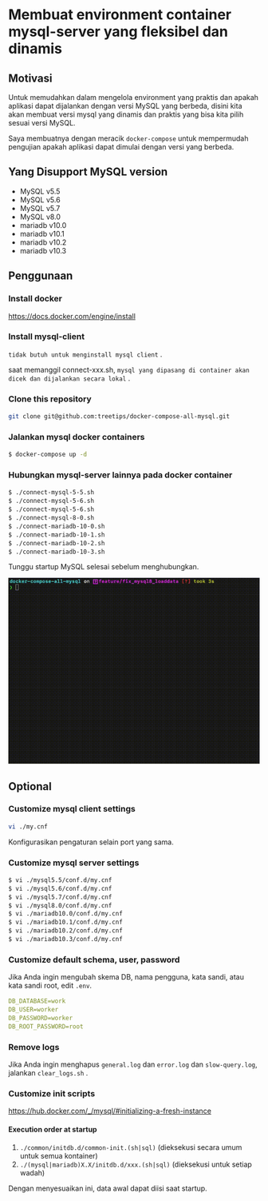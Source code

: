 Membuat environment container mysql-server yang fleksibel dan dinamis
====

## Motivasi

Untuk memudahkan dalam mengelola environment yang praktis dan apakah aplikasi dapat dijalankan dengan versi MySQL yang berbeda, disini kita akan membuat versi mysql yang dinamis dan praktis yang bisa kita pilih sesuai versi MySQL.

Saya membuatnya dengan meracik `docker-compose` untuk mempermudah pengujian apakah aplikasi dapat dimulai dengan versi yang berbeda.

## Yang Disupport MySQL version

- MySQL v5.5
- MySQL v5.6
- MySQL v5.7
- MySQL v8.0
- mariadb v10.0
- mariadb v10.1
- mariadb v10.2
- mariadb v10.3

## Penggunaan

### Install docker

https://docs.docker.com/engine/install

### Install mysql-client

`tidak butuh untuk menginstall mysql client` .

saat memanggil connect-xxx.sh, `mysql yang dipasang di container akan dicek dan dijalankan secara lokal` .

### Clone this repository

```bash
git clone git@github.com:treetips/docker-compose-all-mysql.git
```

### Jalankan mysql docker containers

```bash
$ docker-compose up -d
```

### Hubungkan mysql-server lainnya pada docker container

```bash
$ ./connect-mysql-5-5.sh
$ ./connect-mysql-5-6.sh
$ ./connect-mysql-5-6.sh
$ ./connect-mysql-8-0.sh
$ ./connect-mariadb-10-0.sh
$ ./connect-mariadb-10-1.sh
$ ./connect-mariadb-10-2.sh
$ ./connect-mariadb-10-3.sh
```

Tunggu startup MySQL selesai sebelum menghubungkan.

![waiting for running](docs/startup_mysql.gif)

## Optional

### Customize mysql client settings

```bash
vi ./my.cnf
```

Konfigurasikan pengaturan selain port yang sama.

### Customize mysql server settings

```bash
$ vi ./mysql5.5/conf.d/my.cnf
$ vi ./mysql5.6/conf.d/my.cnf
$ vi ./mysql5.7/conf.d/my.cnf
$ vi ./mysql8.0/conf.d/my.cnf
$ vi ./mariadb10.0/conf.d/my.cnf
$ vi ./mariadb10.1/conf.d/my.cnf
$ vi ./mariadb10.2/conf.d/my.cnf
$ vi ./mariadb10.3/conf.d/my.cnf
```

### Customize default schema, user, password

Jika Anda ingin mengubah skema DB, nama pengguna, kata sandi, atau kata sandi root, edit `.env`.

```yaml
DB_DATABASE=work
DB_USER=worker
DB_PASSWORD=worker
DB_ROOT_PASSWORD=root
```

### Remove logs

Jika Anda ingin menghapus `general.log` dan `error.log` dan `slow-query.log`, jalankan `clear_logs.sh` .

### Customize init scripts

https://hub.docker.com/_/mysql/#initializing-a-fresh-instance

#### Execution order at startup

1. `./common/initdb.d/common-init.(sh|sql)` (dieksekusi secara umum untuk semua kontainer)
1. `./(mysql|mariadb)X.X/initdb.d/xxx.(sh|sql)` (dieksekusi untuk setiap wadah)

Dengan menyesuaikan ini, data awal dapat diisi saat startup.